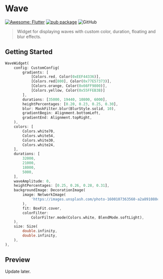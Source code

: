 # Wave

[![Awesome: Flutter](https://img.shields.io/badge/Awesome-Flutter-blue.svg?longCache=true&style=flat-square)](https://stackoverflow.com/questions/tagged/flutter?sort=votes) [![pub package](https://img.shields.io/pub/v/wave.svg?style=flat-square)](https://pub.dartlang.org/packages/wave) ![GitHub](https://img.shields.io/github/license/mashape/apistatus.svg?longCache=true&style=flat-square)

> Widget for displaying waves with custom color, duration, floating and blur effects.

## Getting Started

``` Dart
WaveWidget(
    config: CustomConfig(
        gradients: [
            [Colors.red, Color(0xEEF44336)],
            [Colors.red[800], Color(0x77E57373)],
            [Colors.orange, Color(0x66FF9800)],
            [Colors.yellow, Color(0x55FFEB3B)]
        ],
        durations: [35000, 19440, 10800, 6000],
        heightPercentages: [0.20, 0.23, 0.25, 0.30],
        blur: MaskFilter.blur(BlurStyle.solid, 10),
        gradientBegin: Alignment.bottomLeft,
        gradientEnd: Alignment.topRight,
    ),
    colors: [
        Colors.white70,
        Colors.white54,
        Colors.white30,
        Colors.white24,
    ],
    durations: [
        32000,
        21000,
        18000,
        5000,
    ],
    waveAmplitude: 0,
    heightPercentages: [0.25, 0.26, 0.28, 0.31],
    backgroundImage: DecorationImage(
        image: NetworkImage(
            'https://images.unsplash.com/photo-1600107363560-a2a891080c31?ixlib=rb-1.2.1&ixid=eyJhcHBfaWQiOjEyMDd9&auto=format&fit=crop&w=672&q=80',
        ),
        fit: BoxFit.cover,
        colorFilter:
            ColorFilter.mode(Colors.white, BlendMode.softLight),
    ),
    size: Size(
        double.infinity,
        double.infinity,
    ),
),
```

## Preview

Update later.
